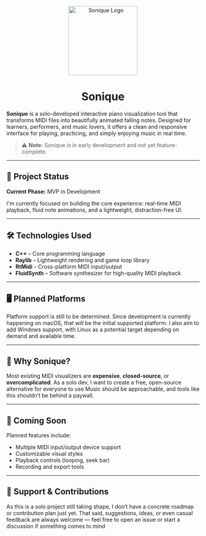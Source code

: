 <p align="center">
  <img src="appicon.png" alt="Sonique Logo" width="180"/>
</p>

<h1 align="center">Sonique</h1>

**Sonique** is a solo-developed interactive piano visualization tool that transforms MIDI files into beautifully animated falling notes.
Designed for learners, performers, and music lovers, it offers a clean and responsive interface for playing, practicing, and simply enjoying music in real time.

> ⚠️ **Note:** Sonique is in early development and not yet feature-complete.

---

## 🚧 Project Status

**Current Phase:** MVP in Development

I'm currently focused on building the core experience: real-time MIDI playback, fluid note animations, and a lightweight, distraction-free UI.

---

## 🛠 Technologies Used

* **C++** – Core programming language
* **Raylib** – Lightweight rendering and game loop library
* **RtMidi** – Cross-platform MIDI input/output
* **FluidSynth** – Software synthesizer for high-quality MIDI playback

---

## 🖥 Planned Platforms

Platform support is still to be determined.
Since development is currently happening on macOS, that will be the initial supported platform. I also aim to add Windows support, with Linux as a potential target depending on demand and available time.
  
---

## 🎯 Why Sonique?

Most existing MIDI visualizers are **expensive**, **closed-source**, or **overcomplicated**.
As a solo dev, I want to create a free, open-source alternative for everyone to use
Music should be approachable, and tools like this shouldn’t be behind a paywall.

---

## 🧩 Coming Soon

Planned features include:

* Multiple MIDI input/output device support
* Customizable visual styles
* Playback controls (looping, seek bar)
* Recording and export tools

---

## 🙌 Support & Contributions
As this is a solo project still taking shape, I don’t have a concrete roadmap or contribution plan just yet.
That said, suggestions, ideas, or even casual feedback are always welcome — feel free to open an issue or start a discussion if something comes to mind

